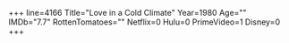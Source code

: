 +++
line=4166
Title="Love in a Cold Climate"
Year=1980
Age=""
IMDb="7.7"
RottenTomatoes=""
Netflix=0
Hulu=0
PrimeVideo=1
Disney=0
+++

